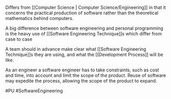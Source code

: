 Differs from [[Computer Science | Computer Science/Engineering]] in that it concerns the practical production of software rather than the theoretical mathematics behind computers.

A big difference between software engineering and personal programming is the heavy use of [[Software Engineering Technique]]s which differ from case to case

A team should in advance make clear what [[Software Engineering Technique]]s they are using, and what the [[Development Process]] will be like.

As an engineer a software engineer has to take constraints, such as cost and time, into account and limit the scope of the product. Reuse of software may expedite the process, allowing the scope of the product to expand.

#PU
#SoftwareEngineering